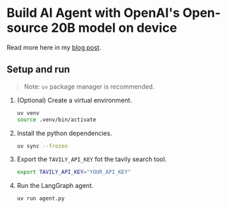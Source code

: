 # Build AI Agent with OpenAI's Open-source 20B model on device

Read more here in my [blog post](https://medium.com/@manojjahgirdar/build-ai-agents-with-gpts-20b-oss-model-on-your-local-machine-114c86e76eba).

## Setup and run

>Note: `uv` package manager is recommended.

1. (Optional) Create a virtual environment.
   ```bash
   uv venv
   source .venv/bin/activate
   ```

1. Install the python dependencies.
   ```bash
   uv sync --frozen
   ```

1. Export the `TAVILY_API_KEY` fot the tavily search tool.
   ```bash
   export TAVILY_API_KEY="YOUR_API_KEY"
   ```

 1. Run the LangGraph agent.
    ```bash
    uv run agent.py
    ```

